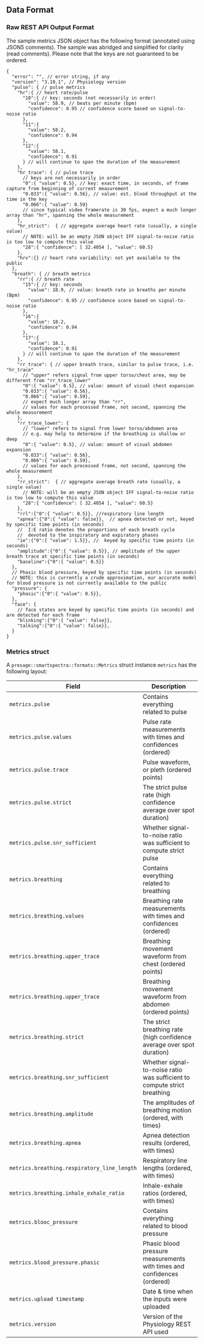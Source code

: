 ## Data Format


### Raw REST API Output Format 
The sample metrics JSON object has the following format (annotated using JSON5 comments). 
The sample was abridged and simplified for clarity (read comments). Please note that the keys are not guaranteed to be
ordered.

```json5
{
  "error": "", // error string, if any
  "version": "3.10.1", // Physiology version
  "pulse": { // pulse metrics
    "hr":{ // heart rate/pulse  
      "10":{ // key: seconds (not necessarily in order)
        "value": 58.9, // beats per minute (bpm)
        "confidence": 0.95 // confidence score based on signal-to-noise ratio
      },
      "11":{
        "value": 58.2,
        "confidence": 0.94
      },
      "12":{
        "value": 58.1,
        "confidence": 0.91
      } // will continue to span the duration of the measurement
    },
    "hr_trace": { // pulse trace
      // keys are not necessarily in order
      "0":{ "value": 0.5}, // key: exact time, in seconds, of frame capture from beginning of current measurement  
      "0.033":{ "value": 0.56}, // value: est. blood throughput at the time in the key
      "0.066":{ "value": 0.59} 
      // since typical video framerate is 30 fps, expect a much longer array than "hr", spanning the whole measurement
    },
    "hr_strict":  { // aggregate average heart rate (usually, a single value)
      // NOTE: will be an empty JSON object IFF signal-to-noise ratio is too low to compute this value
      "28":{ "confidence": [ 32.4054 ], "value": 60.5}  
    },
    "hrv":{} // heart rate variability: not yet available to the public
  },
  "breath": { // breath metrics
    "rr":{ // breath rate
      "15":{ // key: seconds
        "value": 18.9, // value: breath rate in breaths per minute (Bpm)
        "confidence": 0.95 // confidence score based on signal-to-noise ratio
      },
      "16":{
        "value": 18.2,
        "confidence": 0.94
      },
      "17":{
        "value": 18.1,
        "confidence": 0.91
      } // will continue to span the duration of the measurement
    },
    "rr_trace": { // upper breath trace, similar to pulse trace, i.e. "hr_trace"
      // "upper" refers signal from upper torso/chest area, may be different from "rr_trace_lower"
      "0":{ "value": 0.5}, // value: amount of visual chest expansion
      "0.033":{ "value": 0.56},
      "0.066":{ "value": 0.59},
      // expect much longer array than "rr", 
      // values for each processed frame, not second, spanning the whole measurement
    },
    "rr_trace_lower": {
      // "lower" refers to signal from lower torso/abdomen area
      // e.g. may help to determine if the breathing is shallow or deep
      "0":{ "value": 0.5}, // value: amount of visual abdomen expansion
      "0.033":{ "value": 0.56},
      "0.066":{ "value": 0.59},
      // values for each processed frame, not second, spanning the whole measurement
    },
    "rr_strict":  { // aggregate average breath rate (usually, a single value)
      // NOTE: will be an empty JSON object IFF signal-to-noise ratio is too low to compute this value
      "28":{ "confidence": [ 32.4054 ], "value": 60.5}
    },
    "rrl":{"0":{ "value": 0.5}}, //respiratory line length
    "apnea":{"0":{ "value": false}},  // apnea detected or not, keyed by specific time points (in seconds)
    //  I:E ratio denotes the proportions of each breath cycle 
    //  devoted to the inspiratory and expiratory phases
    "ie":{"0":{ "value": 1.5}}, //  keyed by specific time points (in seconds)
    "amplitude":{"0":{ "value": 0.5}}, // amplitude of the upper breath trace at specific time points (in seconds)
    "baseline":{"0":{ "value": 0.5}}  
  },
  // Phasic blood pressure, keyed by specific time points (in seconds) 
  // NOTE: this is currently a crude approximation, our accurate model for blood pressure is not currently available to the public
  "pressure": {
    "phasic":{"0":{ "value": 0.5}}, 
  },
  "face": {
    // face states are keyed by specific time points (in seconds) and are detected for each frame
    "blinking":{"0":{ "value": false}},
    "talking":{"0":{ "value": false}},
  }
}
```
### Metrics struct

A `presage::smartspectra::formats::Metrics` struct instance `metrics` has the following layout:

| Field                                       | Description                                                              |
|---------------------------------------------|--------------------------------------------------------------------------|
| `metrics.pulse`                             | Contains everything related to pulse                                     |
| `metrics.pulse.values`                      | Pulse rate measurements with times and confidences (ordered)             |
| `metrics.pulse.trace`                       | Pulse waveform, or pleth (ordered points)                                |
| `metrics.pulse.strict`                      | The strict pulse rate (high confidence average over spot duration)       |
| `metrics.pulse.snr_sufficient`              | Whether signal-to-noise ratio was sufficient to compute strict pulse     |
| `metrics.breathing`                         | Contains everything related to breathing                                 |
| `metrics.breathing.values`                  | Breathing rate measurements with times and confidences (ordered)         |
| `metrics.breathing.upper_trace`             | Breathing movement waveform from chest (ordered points)                  |
| `metrics.breathing.upper_trace`             | Breathing movement waveform from abdomen (ordered points)                |
| `metrics.breathing.strict`                  | The strict breathing rate (high confidence average over spot duration)   |
| `metrics.breathing.snr_sufficient`          | Whether signal-to-noise ratio was sufficient to compute strict breathing |
| `metrics.breathing.amplitude`               | The amplitudes of breathing motion (ordered, with times)                 |
| `metrics.breathing.apnea`                   | Apnea detection results (ordered, with times)                            |
| `metrics.breathing.respiratory_line_length` | Respiratory line lengths (ordered, with times)                           |
| `metrics.breathing.inhale_exhale_ratio`     | Inhale-exhale ratios (ordered, with times)                               |
| `metrics.blooc_pressure`                    | Contains everything related to blood pressure                            |
| `metrics.blood_pressure.phasic`             | Phasic blood pressure measurements with times and confidences (ordered)  |
| `metrics.upload timestamp`                  | Date & time when the inputs were uploaded                                |
| `metrics.version`                           | Version of the Physiology REST API used                                  |
